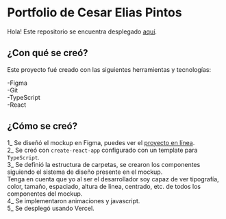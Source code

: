 # Portfolio de Cesar Elias Pintos

Hola! Este repositorio se encuentra desplegado [aquí](https://burzacoding.com).

## ¿Con qué se creó?

Este proyecto fué creado con las siguientes herramientas y tecnologías: 

-Figma\
-Git\
-TypeScript\
-React

## ¿Cómo se creó?

1_ Se diseñó el mockup en Figma, puedes ver el [proyecto en línea](https://www.figma.com/file/XkQTmU4M6Brq8d8y5cEQsz/Proyecto-1?node-id=25%3A23).\
2_ Se creó con `create-react-app` configurado con un template para `TypeScript`.\
3_ Se definió la estructura de carpetas, se crearon los componentes siguiendo el sistema de diseño presente en el mockup.\
Tenga en cuenta que yo al ser el desarrollador soy capaz de ver tipografía, color, tamaño, espaciado, altura de linea, centrado, etc. de todos los componentes del mockup.\
4_ Se implementaron animaciones y javascript.\
5_ Se desplegó usando Vercel.



